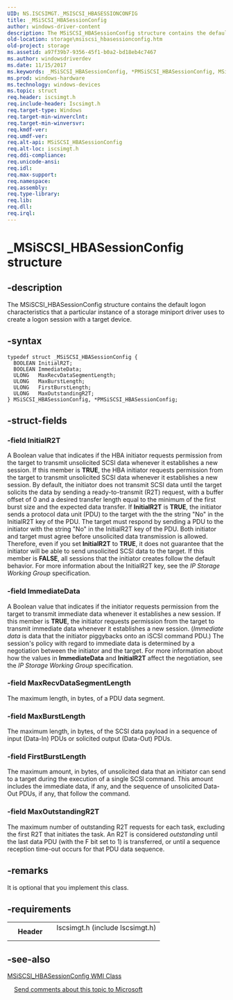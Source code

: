 ```yaml
---
UID: NS.ISCSIMGT._MSISCSI_HBASESSIONCONFIG
title: _MSiSCSI_HBASessionConfig
author: windows-driver-content
description: The MSiSCSI_HBASessionConfig structure contains the default logon characteristics that a particular instance of a storage miniport driver uses to create a logon session with a target device.
old-location: storage\msiscsi_hbasessionconfig.htm
old-project: storage
ms.assetid: a97f39b7-9356-45f1-b0a2-bd18eb4c7467
ms.author: windowsdriverdev
ms.date: 11/15/2017
ms.keywords: _MSiSCSI_HBASessionConfig, *PMSiSCSI_HBASessionConfig, MSiSCSI_HBASessionConfig
ms.prod: windows-hardware
ms.technology: windows-devices
ms.topic: struct
req.header: iscsimgt.h
req.include-header: Iscsimgt.h
req.target-type: Windows
req.target-min-winverclnt: 
req.target-min-winversvr: 
req.kmdf-ver: 
req.umdf-ver: 
req.alt-api: MSiSCSI_HBASessionConfig
req.alt-loc: iscsimgt.h
req.ddi-compliance: 
req.unicode-ansi: 
req.idl: 
req.max-support: 
req.namespace: 
req.assembly: 
req.type-library: 
req.lib: 
req.dll: 
req.irql: 
---
```


# _MSiSCSI_HBASessionConfig structure



## -description
The MSiSCSI_HBASessionConfig structure contains the default logon characteristics that a particular instance of a storage miniport driver uses to create a logon session with a target device. 


## -syntax

````
typedef struct _MSiSCSI_HBASessionConfig {
  BOOLEAN InitialR2T;
  BOOLEAN ImmediateData;
  ULONG   MaxRecvDataSegmentLength;
  ULONG   MaxBurstLength;
  ULONG   FirstBurstLength;
  ULONG   MaxOutstandingR2T;
} MSiSCSI_HBASessionConfig, *PMSiSCSI_HBASessionConfig;
````


## -struct-fields

### -field InitialR2T

A Boolean value that indicates if the HBA initiator requests permission from the target to transmit unsolicited SCSI data whenever it establishes a new session. If this member is <b>TRUE</b>, the HBA initiator requests permission from the target to transmit unsolicited SCSI data whenever it establishes a new session. By default, the initiator does not transmit SCSI data until the target solicits the data by sending a ready-to-transmit (R2T) request, with a buffer offset of 0 and a desired transfer length equal to the minimum of the first burst size and the expected data transfer. 
If <b>InitialR2T</b> is <b>TRUE</b>, the initiator sends a protocol data unit (PDU) to the target with the  the string "No" in the InitialR2T key of the PDU. The target must respond by sending a PDU to the initiator with the string "No" in the InitialR2T key of the PDU. Both initiator and target must agree before unsolicited data transmission is allowed. Therefore, even if you set <b>InitialR2T</b> to <b>TRUE</b>, it does not guarantee that the initiator will be able to send unsolicited SCSI data to the target. 
If this member is <b>FALSE</b>, all sessions that the initiator creates follow the default behavior. For more information about the InitialR2T key, see the <i>IP Storage Working Group</i> specification. 

### -field ImmediateData

A Boolean value that indicates if the initiator requests permission from the target to transmit immediate data whenever it establishes a new session. If this member is <b>TRUE</b>, the initiator requests permission from the target to transmit immediate data whenever it establishes a new session. (<i>Immediate data</i> is data that the initiator piggybacks onto an iSCSI command PDU.) 
The session's policy with regard to immediate data is determined by a negotiation between the initiator and the target. For more information about how the values in <b>ImmediateData</b> and <b>InitialR2T</b> affect the negotiation, see the <i>IP Storage Working Group</i> specification.

### -field MaxRecvDataSegmentLength

The maximum length, in bytes, of a PDU data segment.

### -field MaxBurstLength

The maximum length, in bytes, of the SCSI data payload in a sequence of input (Data-In) PDUs or solicited output (Data-Out) PDUs.

### -field FirstBurstLength

The maximum amount, in bytes, of unsolicited data that an initiator can send to a target during the execution of a single SCSI command. This amount includes the immediate data, if any, and the sequence of unsolicited Data-Out PDUs, if any, that follow the command.

### -field MaxOutstandingR2T

The maximum number of outstanding R2T requests for each task, excluding the first R2T that initiates the task. An R2T is considered <i>outstanding</i> until the last data PDU (with the F bit set to 1) is transferred, or until a sequence reception time-out occurs for that PDU data sequence.

## -remarks
It is optional that you implement this class.

## -requirements
<table>
<tr>
<th width="30%">
Header
</th>
<td width="70%">
<dl>
<dt>Iscsimgt.h (include Iscsimgt.h)</dt>
</dl>
</td>
</tr>
</table>

## -see-also
<dl>
<dt>
<a href="storage.msiscsi_hbasessionconfig_wmi_class">MSiSCSI_HBASessionConfig WMI Class</a>
</dt>
</dl>
 
 
<a href="mailto:wsddocfb@microsoft.com?subject=Documentation%20feedback [storage\storage]:%20MSiSCSI_HBASessionConfig structure%20 RELEASE:%20(11/15/2017)&amp;body=%0A%0APRIVACY STATEMENT%0A%0AWe use your feedback to improve the documentation. We don't use your email address for any other purpose, and we'll remove your email address from our system after the issue that you're reporting is fixed. While we're working to fix this issue, we might send you an email message to ask for more info. Later, we might also send you an email message to let you know that we've addressed your feedback.%0A%0AFor more info about Microsoft's privacy policy, see http://privacy.microsoft.com/en-us/default.aspx." title="Send comments about this topic to Microsoft">Send comments about this topic to Microsoft</a>
